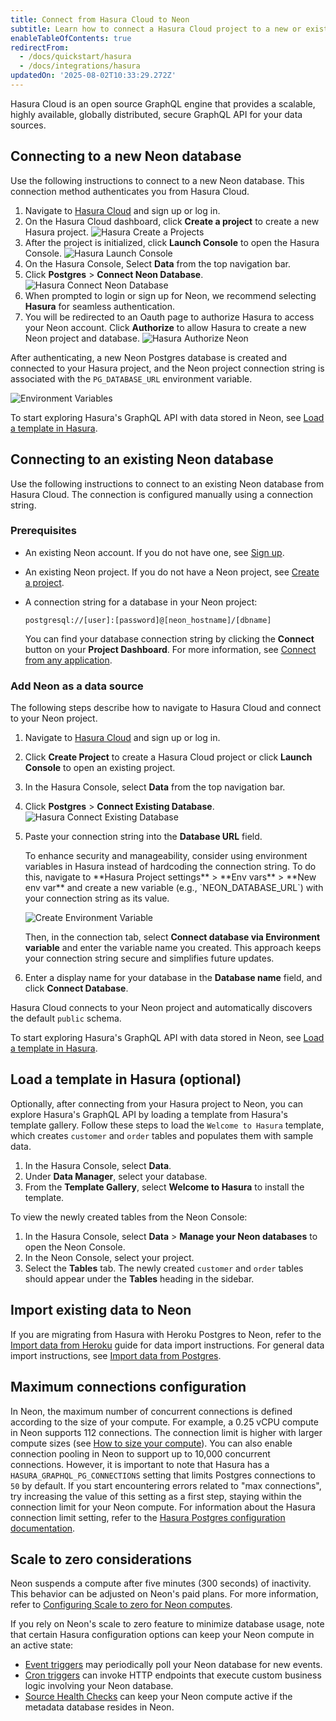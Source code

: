 ```yaml
---
title: Connect from Hasura Cloud to Neon
subtitle: Learn how to connect a Hasura Cloud project to a new or existing Neon database
enableTableOfContents: true
redirectFrom:
  - /docs/quickstart/hasura
  - /docs/integrations/hasura
updatedOn: '2025-08-02T10:33:29.272Z'
---
```


Hasura Cloud is an open source GraphQL engine that provides a scalable, highly available, globally distributed, secure GraphQL API for your data sources.

## Connecting to a new Neon database

Use the following instructions to connect to a new Neon database. This connection method authenticates you from Hasura Cloud.

1. Navigate to [Hasura Cloud](https://cloud.hasura.io/projects) and sign up or log in.
2. On the Hasura Cloud dashboard, click **Create a project** to create a new Hasura project.
   ![Hasura Create a Projects](/docs/guides/hasura/create-project.png)
3. After the project is initialized, click **Launch Console** to open the Hasura Console.
   ![Hasura Launch Console](/docs/guides/hasura/launch-console.png)
4. On the Hasura Console, Select **Data** from the top navigation bar.
5. Click **Postgres** > **Connect Neon Database**.
   ![Hasura Connect Neon Database](/docs/guides/hasura/connect-neon-database.png)
6. When prompted to login or sign up for Neon, we recommend selecting **Hasura** for seamless authentication.
7. You will be redirected to an Oauth page to authorize Hasura to access your Neon account. Click **Authorize** to allow Hasura to create a new Neon project and database.
   ![Hasura Authorize Neon](/docs/guides/hasura/authorize-hasura.png)

After authenticating, a new Neon Postgres database is created and connected to your Hasura project, and the Neon project connection string is associated with the `PG_DATABASE_URL` environment variable.

![Environment Variables](/docs/guides/hasura/environment-variables.png)

To start exploring Hasura's GraphQL API with data stored in Neon, see [Load a template in Hasura](#load-a-template-in-hasura-optional).

## Connecting to an existing Neon database

Use the following instructions to connect to an existing Neon database from Hasura Cloud. The connection is configured manually using a connection string.

### Prerequisites

- An existing Neon account. If you do not have one, see [Sign up](/docs/get-started/signing-up).
- An existing Neon project. If you do not have a Neon project, see [Create a project](/docs/manage/projects#create-a-project).
- A connection string for a database in your Neon project:

  ```text
  postgresql://[user]:[password]@[neon_hostname]/[dbname]
  ```

  You can find your database connection string by clicking the **Connect** button on your **Project Dashboard**. For more information, see [Connect from any application](/docs/connect/connect-from-any-app).

### Add Neon as a data source

The following steps describe how to navigate to Hasura Cloud and connect to your Neon project.

1. Navigate to [Hasura Cloud](https://cloud.hasura.io/projects) and sign up or log in.
2. Click **Create Project** to create a Hasura Cloud project or click **Launch Console** to open an existing project.
3. In the Hasura Console, select **Data** from the top navigation bar.
4. Click **Postgres** > **Connect Existing Database**.
   ![Hasura Connect Existing Database](/docs/guides/hasura/connect-existing-database.png)

5. Paste your connection string into the **Database URL** field.

   <Admonition type="tip">
   To enhance security and manageability, consider using environment variables in Hasura instead of hardcoding the connection string. To do this, navigate to **Hasura Project settings** > **Env vars** > **New env var** and create a new variable (e.g., `NEON_DATABASE_URL`) with your connection string as its value.
     
     ![Create Environment Variable](/docs/guides/hasura/create-env-var.png)

   Then, in the connection tab, select **Connect database via Environment variable** and enter the variable name you created. This approach keeps your connection string secure and simplifies future updates.
   </Admonition>

6. Enter a display name for your database in the **Database name** field, and click **Connect Database**.

Hasura Cloud connects to your Neon project and automatically discovers the default `public` schema.

To start exploring Hasura's GraphQL API with data stored in Neon, see [Load a template in Hasura](#load-a-template-in-hasura-optional).

## Load a template in Hasura (optional)

Optionally, after connecting from your Hasura project to Neon, you can explore Hasura's GraphQL API by loading a template from Hasura's template gallery. Follow these steps to load the `Welcome to Hasura` template, which creates `customer` and `order` tables and populates them with sample data.

1. In the Hasura Console, select **Data**.
2. Under **Data Manager**, select your database.
3. From the **Template Gallery**, select **Welcome to Hasura** to install the template.

To view the newly created tables from the Neon Console:

1. In the Hasura Console, select **Data** > **Manage your Neon databases** to open the Neon Console.
2. In the Neon Console, select your project.
3. Select the **Tables** tab. The newly created `customer` and `order` tables should appear under the **Tables** heading in the sidebar.

## Import existing data to Neon

If you are migrating from Hasura with Heroku Postgres to Neon, refer to the [Import data from Heroku](/docs/import/migrate-from-heroku) guide for data import instructions. For general data import instructions, see [Import data from Postgres](/docs/import/migrate-from-postgres).

## Maximum connections configuration

In Neon, the maximum number of concurrent connections is defined according to the size of your compute. For example, a 0.25 vCPU compute in Neon supports 112 connections. The connection limit is higher with larger compute sizes (see [How to size your compute](/docs/manage/computes#how-to-size-your-compute)). You can also enable connection pooling in Neon to support up to 10,000 concurrent connections. However, it is important to note that Hasura has a `HASURA_GRAPHQL_PG_CONNECTIONS` setting that limits Postgres connections to `50` by default. If you start encountering errors related to "max connections", try increasing the value of this setting as a first step, staying within the connection limit for your Neon compute. For information about the Hasura connection limit setting, refer to the [Hasura Postgres configuration documentation](https://hasura.io/docs/latest/deployment/performance-tuning/#postgres-configuration).

## Scale to zero considerations

Neon suspends a compute after five minutes (300 seconds) of inactivity. This behavior can be adjusted on Neon's paid plans. For more information, refer to [Configuring Scale to zero for Neon computes](/docs/guides/scale-to-zero-guide).

If you rely on Neon's scale to zero feature to minimize database usage, note that certain Hasura configuration options can keep your Neon compute in an active state:

- [Event triggers](https://hasura.io/docs/latest/event-triggers/overview/) may periodically poll your Neon database for new events.
- [Cron triggers](https://hasura.io/docs/latest/scheduled-triggers/create-cron-trigger/) can invoke HTTP endpoints that execute custom business logic involving your Neon database.
- [Source Health Checks](https://hasura.io/docs/latest/deployment/health-checks/source-health-check/) can keep your Neon compute active if the metadata database resides in Neon.

<NeedHelp/>
